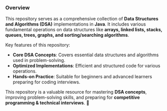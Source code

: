 ### **Overview**  
This repository serves as a comprehensive collection of **Data Structures and Algorithms (DSA)** implementations in **Java**. It includes various fundamental operations on data structures like **arrays, linked lists, stacks, queues, trees, graphs, and sorting/searching algorithms**.  

Key features of this repository:  
- **Core DSA Concepts**: Covers essential data structures and algorithms used in problem-solving.  
- **Optimized Implementations**: Efficient and structured code for various operations.  
- **Hands-on Practice**: Suitable for beginners and advanced learners preparing for coding interviews.  

This repository is a valuable resource for mastering **DSA concepts**, improving problem-solving skills, and preparing for **competitive programming & technical interviews**. 🚀  

